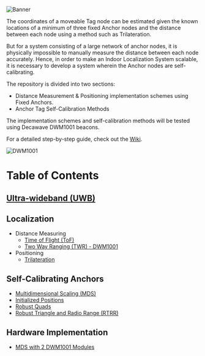 ![Banner](https://github.com/jonathanrjpereira/UWB/blob/master/img/Banner.svg)

The coordinates of a moveable Tag node can be estimated given the known locations of a minimum of three fixed Anchor nodes and the distance between each node using a method such as Trilateration.

But for a system consisting of a large network of anchor nodes, it is physically impossible to manually measure the distance between each node accurately. Hence, in order to make an Indoor Localization System scalable, it is necessary to develop a system wherein the Anchor nodes are self-calibrating.

The repository is divided into two sections:
- Distance Measurement & Positioning implementation schemes using Fixed Anchors.
- Anchor Tag Self-Calibration Methods

The implementation schemes and self-calibration methods will be tested using Decawave DWM1001 beacons.

For a detailed step-by-step guide, check out the [Wiki](https://github.com/jonathanrjpereira/UWB/wiki).

![DWM1001](https://github.com/jonathanrjpereira/UWB/blob/master/img/IMG_2021.jpg)

# Table of Contents
## [Ultra-wideband (UWB)](https://github.com/jonathanrjpereira/UWB/wiki/Ultra-wideband-(UWB))
## Localization
* Distance Measuring
  * [Time of Flight (ToF)](https://github.com/jonathanrjpereira/UWB/wiki/Time-of-Flight-(ToF))
  * [Two Way Ranging (TWR) - DWM1001](https://github.com/jonathanrjpereira/UWB/wiki/Two-Way-Ranging-(TWR):-Decawave-DWM1001)
* Positioning
  * [Trilateration](https://github.com/jonathanrjpereira/UWB/wiki/Trilateration)

## Self-Calibrating Anchors
* [Multidimensional Scaling (MDS)](https://github.com/jonathanrjpereira/UWB/wiki/Multidimensional-Scaling-(MDS))
* [Initialized Positions](https://github.com/jonathanrjpereira/UWB/wiki/Initialized-Positions)
* [Robust Quads](https://github.com/jonathanrjpereira/UWB/wiki/Robust-Quads)
* [Robust Triangle and Radio Range (RTRR)](https://github.com/jonathanrjpereira/UWB/wiki/Robust-Triangle-and-Radio-Range-(RTRR))

## Hardware Implementation
* [MDS with 2 DWM1001 Modules](https://github.com/jonathanrjpereira/UWB/wiki/MDS-with-2-DWM1001-Modules)
